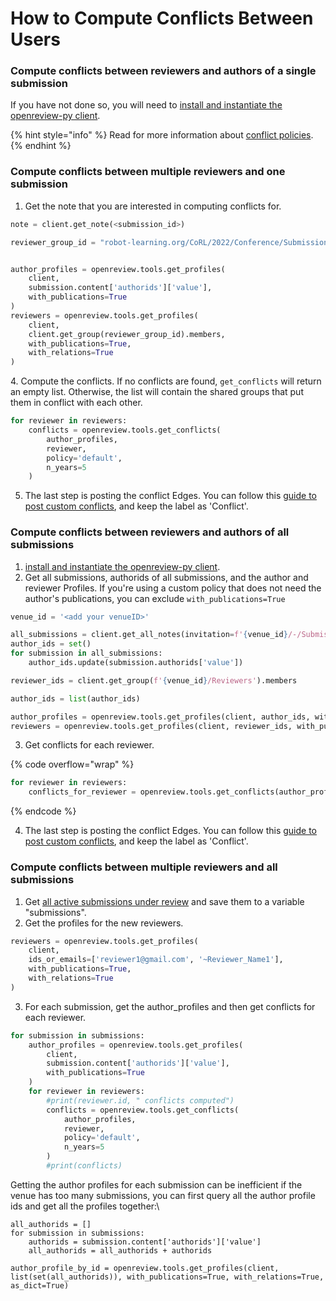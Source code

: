 # How to Compute Conflicts Between Users

### Compute conflicts between reviewers and authors of a single submission

If you have not done so, you will need to [install and instantiate the openreview-py client](../../getting-started/using-the-api/installing-and-instantiating-the-python-client.md).&#x20;

{% hint style="info" %}
Read for more information about [conflict policies](how-to-do-automatic-assignments/how-to-setup-paper-matching-by-calculating-affinity-scores-and-conflicts.md).
{% endhint %}

### Compute conflicts between multiple reviewers and one submission

1. Get the note that you are interested in computing conflicts for.&#x20;

```python
note = client.get_note(<submission_id>)
```

```python
reviewer_group_id = "robot-learning.org/CoRL/2022/Conference/Submission99/Reviewers"
```

```python

author_profiles = openreview.tools.get_profiles(
    client, 
    submission.content['authorids']['value'],
    with_publications=True
)
reviewers = openreview.tools.get_profiles(
    client,
    client.get_group(reviewer_group_id).members,
    with_publications=True,
    with_relations=True
)
```

4\. Compute the conflicts. If no conflicts are found, `get_conflicts` will return an empty list. Otherwise, the list will contain the shared groups that put them in conflict with each other.&#x20;

```python
for reviewer in reviewers:
    conflicts = openreview.tools.get_conflicts(
        author_profiles,
        reviewer,
        policy='default',
        n_years=5
    )
```

5. The last step is posting the conflict Edges. You can follow this [guide to post custom conflicts](how-to-post-a-custom-conflict.md), and keep the label as 'Conflict'.

### Compute conflicts between reviewers and authors of all submissions

1. [install and instantiate the openreview-py client](../../getting-started/using-the-api/installing-and-instantiating-the-python-client.md).&#x20;
2. Get all submissions, authorids of all submissions, and the author and reviewer Profiles. If you're using a custom policy that does not need the author's publications, you can exclude `with_publications=True`

```python
venue_id = '<add your venueID>'

all_submissions = client.get_all_notes(invitation=f'{venue_id}/-/Submission')
author_ids = set()
for submission in all_submissions:
    author_ids.update(submission.authorids['value'])

reviewer_ids = client.get_group(f'{venue_id}/Reviewers').members

author_ids = list(author_ids)

author_profiles = openreview.tools.get_profiles(client, author_ids, with_publications=True)
reviewers = openreview.tools.get_profiles(client, reviewer_ids, with_publications=True)
```

3. Get conflicts for each reviewer.

{% code overflow="wrap" %}
```python
for reviewer in reviewers:
    conflicts_for_reviewer = openreview.tools.get_conflicts(author_profiles, reviewer, policy=own_policy, n_years=None) # Returns a list of conflicts
```
{% endcode %}

4. The last step is posting the conflict Edges. You can follow this [guide to post custom conflicts](how-to-post-a-custom-conflict.md), and keep the label as 'Conflict'.

### Compute conflicts between multiple reviewers and all submissions

1. Get [all active submissions under review](broken-reference) and save them to a variable "submissions".
2. Get the profiles for the new reviewers.

```python
reviewers = openreview.tools.get_profiles(
    client,
    ids_or_emails=['reviewer1@gmail.com', '~Reviewer_Name1'],
    with_publications=True,
    with_relations=True
)
```

3. For each submission, get the author\_profiles and then get conflicts for each reviewer.

```python
for submission in submissions:
    author_profiles = openreview.tools.get_profiles(
        client, 
        submission.content['authorids']['value'],
        with_publications=True
    )
    for reviewer in reviewers:
        #print(reviewer.id, " conflicts computed")
        conflicts = openreview.tools.get_conflicts(
            author_profiles,
            reviewer,
            policy='default',
            n_years=5
        )
        #print(conflicts)
```

Getting the author profiles for each submission can be inefficient if the venue has too many submissions, you can first query all the author profile ids and get all the profiles together:\


```
all_authorids = []
for submission in submissions:
    authorids = submission.content['authorids']['value']
    all_authorids = all_authorids + authorids
    
author_profile_by_id = openreview.tools.get_profiles(client, list(set(all_authorids)), with_publications=True, with_relations=True, as_dict=True)

```
